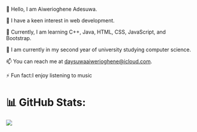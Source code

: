 👋 Hello, I am Aiwerioghene Adesuwa.

👀 I have a keen interest in web development.

🌱 Currently, I am learning C++, Java, HTML, CSS, JavaScript, and Bootstrap.

🥰 I am currently in my second year of university studying computer science.

📫 You can reach me at daysuwaaiwerioghene@icloud.com.

⚡ Fun fact:I enjoy listening to music

<!---
Aiwerioghene/Aiwerioghene is a ✨ special ✨ repository because its `README.md` (this file) appears on your GitHub profile.
You can click the Preview link to take a look at your changes.
--->
# 📊 GitHub Stats:
![](https://github-readme-streak-stats.herokuapp.com/?user=Aiwerioghene&theme=dark&hide_border=false)<br/>
